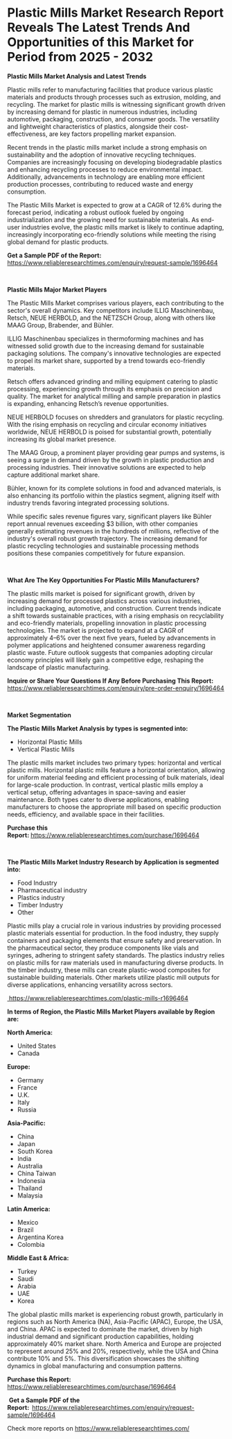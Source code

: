 <p><h1>Plastic Mills Market Research Report Reveals The Latest Trends And Opportunities of this Market for Period from 2025 - 2032</h1></p><p><strong>Plastic Mills Market Analysis and Latest Trends</strong></p>
<p><p>Plastic mills refer to manufacturing facilities that produce various plastic materials and products through processes such as extrusion, molding, and recycling. The market for plastic mills is witnessing significant growth driven by increasing demand for plastic in numerous industries, including automotive, packaging, construction, and consumer goods. The versatility and lightweight characteristics of plastics, alongside their cost-effectiveness, are key factors propelling market expansion.</p><p>Recent trends in the plastic mills market include a strong emphasis on sustainability and the adoption of innovative recycling techniques. Companies are increasingly focusing on developing biodegradable plastics and enhancing recycling processes to reduce environmental impact. Additionally, advancements in technology are enabling more efficient production processes, contributing to reduced waste and energy consumption.</p><p>The Plastic Mills Market is expected to grow at a CAGR of 12.6% during the forecast period, indicating a robust outlook fueled by ongoing industrialization and the growing need for sustainable materials. As end-user industries evolve, the plastic mills market is likely to continue adapting, increasingly incorporating eco-friendly solutions while meeting the rising global demand for plastic products.</p></p>
<p><strong>Get a Sample PDF of the Report:&nbsp;</strong> <a href="https://www.reliableresearchtimes.com/enquiry/request-sample/1696464?utm_campaign=2220&utm_medium=2&utm_source=Github&utm_content=ia&utm_term=10042025&utm_id=plastic-mills">https://www.reliableresearchtimes.com/enquiry/request-sample/1696464</a></p>
<p>&nbsp;</p>
<p><strong>Plastic Mills Major Market Players</strong></p>
<p><p>The Plastic Mills Market comprises various players, each contributing to the sector's overall dynamics. Key competitors include ILLIG Maschinenbau, Retsch, NEUE HERBOLD, and the NETZSCH Group, along with others like MAAG Group, Brabender, and Bühler.</p><p>ILLIG Maschinenbau specializes in thermoforming machines and has witnessed solid growth due to the increasing demand for sustainable packaging solutions. The company's innovative technologies are expected to propel its market share, supported by a trend towards eco-friendly materials.</p><p>Retsch offers advanced grinding and milling equipment catering to plastic processing, experiencing growth through its emphasis on precision and quality. The market for analytical milling and sample preparation in plastics is expanding, enhancing Retsch’s revenue opportunities.</p><p>NEUE HERBOLD focuses on shredders and granulators for plastic recycling. With the rising emphasis on recycling and circular economy initiatives worldwide, NEUE HERBOLD is poised for substantial growth, potentially increasing its global market presence.</p><p>The MAAG Group, a prominent player providing gear pumps and systems, is seeing a surge in demand driven by the growth in plastic production and processing industries. Their innovative solutions are expected to help capture additional market share.</p><p>Bühler, known for its complete solutions in food and advanced materials, is also enhancing its portfolio within the plastics segment, aligning itself with industry trends favoring integrated processing solutions.</p><p>While specific sales revenue figures vary, significant players like Bühler report annual revenues exceeding $3 billion, with other companies generally estimating revenues in the hundreds of millions, reflective of the industry's overall robust growth trajectory. The increasing demand for plastic recycling technologies and sustainable processing methods positions these companies competitively for future expansion.</p></p>
<p>&nbsp;</p>
<p><strong>What Are The Key Opportunities For Plastic Mills Manufacturers?</strong></p>
<p><p>The plastic mills market is poised for significant growth, driven by increasing demand for processed plastics across various industries, including packaging, automotive, and construction. Current trends indicate a shift towards sustainable practices, with a rising emphasis on recyclability and eco-friendly materials, propelling innovation in plastic processing technologies. The market is projected to expand at a CAGR of approximately 4–6% over the next five years, fueled by advancements in polymer applications and heightened consumer awareness regarding plastic waste. Future outlook suggests that companies adopting circular economy principles will likely gain a competitive edge, reshaping the landscape of plastic manufacturing.</p></p>
<p><strong>Inquire or Share Your Questions If Any Before Purchasing This Report:</strong> <a href="https://www.reliableresearchtimes.com/enquiry/pre-order-enquiry/1696464?utm_campaign=2220&utm_medium=2&utm_source=Github&utm_content=ia&utm_term=10042025&utm_id=plastic-mills">https://www.reliableresearchtimes.com/enquiry/pre-order-enquiry/1696464</a></p>
<p>&nbsp;</p>
<p><strong>Market Segmentation</strong></p>
<p><strong>The Plastic Mills Market Analysis by types is segmented into:</strong></p>
<p><ul><li>Horizontal Plastic Mills</li><li>Vertical Plastic Mills</li></ul></p>
<p><p>The plastic mills market includes two primary types: horizontal and vertical plastic mills. Horizontal plastic mills feature a horizontal orientation, allowing for uniform material feeding and efficient processing of bulk materials, ideal for large-scale production. In contrast, vertical plastic mills employ a vertical setup, offering advantages in space-saving and easier maintenance. Both types cater to diverse applications, enabling manufacturers to choose the appropriate mill based on specific production needs, efficiency, and available space in their facilities.</p></p>
<p><strong>Purchase this Report:&nbsp;</strong><a href="https://www.reliableresearchtimes.com/purchase/1696464?utm_campaign=2220&utm_medium=2&utm_source=Github&utm_content=ia&utm_term=10042025&utm_id=plastic-mills">https://www.reliableresearchtimes.com/purchase/1696464</a></p>
<p>&nbsp;</p>
<p><strong>The Plastic Mills Market Industry Research by Application is segmented into:</strong></p>
<p><ul><li>Food Industry</li><li>Pharmaceutical industry</li><li>Plastics industry</li><li>Timber Industry</li><li>Other</li></ul></p>
<p><p>Plastic mills play a crucial role in various industries by providing processed plastic materials essential for production. In the food industry, they supply containers and packaging elements that ensure safety and preservation. In the pharmaceutical sector, they produce components like vials and syringes, adhering to stringent safety standards. The plastics industry relies on plastic mills for raw materials used in manufacturing diverse products. In the timber industry, these mills can create plastic-wood composites for sustainable building materials. Other markets utilize plastic mill outputs for diverse applications, enhancing versatility across sectors.</p></p>
<p><a href="https://www.reliableresearchtimes.com/plastic-mills-r1696464?utm_campaign=2220&utm_medium=2&utm_source=Github&utm_content=ia&utm_term=10042025&utm_id=plastic-mills">&nbsp;https://www.reliableresearchtimes.com/plastic-mills-r1696464</a></p>
<p><strong>In terms of Region, the Plastic Mills Market Players available by Region are:</strong></p>
<p>
    <p> <strong> North America: </strong>
        <ul>
            <li>United States</li>
            <li>Canada</li>
        </ul>
        </p> 
    <p> <strong> Europe: </strong>
        <ul>
            <li>Germany</li>
            <li>France</li>
            <li>U.K.</li>
            <li>Italy</li>
            <li>Russia</li>
        </ul>
        </p> 
    <p> <strong> Asia-Pacific: </strong>
        <ul>
            <li>China</li>
            <li>Japan</li>
            <li>South Korea</li>
            <li>India</li>
            <li>Australia</li>
            <li>China Taiwan</li>
            <li>Indonesia</li>
            <li>Thailand</li>
            <li>Malaysia</li>
        </ul>
        </p> 
    <p> <strong> Latin America: </strong>
        <ul>
            <li>Mexico</li>
            <li>Brazil</li>
            <li>Argentina Korea</li>
            <li>Colombia</li>
        </ul>
        </p> 
    <p> <strong> Middle East & Africa: </strong>
        <ul>
            <li>Turkey</li>
            <li>Saudi</li>
            <li>Arabia</li>
            <li>UAE</li>
            <li>Korea</li>
        </ul>
    </p>
    </p>
<p><p>The global plastic mills market is experiencing robust growth, particularly in regions such as North America (NA), Asia-Pacific (APAC), Europe, the USA, and China. APAC is expected to dominate the market, driven by high industrial demand and significant production capabilities, holding approximately 40% market share. North America and Europe are projected to represent around 25% and 20%, respectively, while the USA and China contribute 10% and 5%. This diversification showcases the shifting dynamics in global manufacturing and consumption patterns.</p></p>
<p><strong>Purchase this Report: </strong><a href="https://www.reliableresearchtimes.com/purchase/1696464?utm_campaign=2220&utm_medium=2&utm_source=Github&utm_content=ia&utm_term=10042025&utm_id=plastic-mills">https://www.reliableresearchtimes.com/purchase/1696464</a></p>
<p>&nbsp;<strong>Get a Sample PDF of the Report:&nbsp;&nbsp;</strong><a href="https://www.reliableresearchtimes.com/enquiry/request-sample/1696464?utm_campaign=2220&utm_medium=2&utm_source=Github&utm_content=ia&utm_term=10042025&utm_id=plastic-mills">https://www.reliableresearchtimes.com/enquiry/request-sample/1696464</a></p>
<p><strong></strong></p>
<p>Check more reports on <a href="https://www.reliableresearchtimes.com/?utm_campaign=2220&utm_medium=2&utm_source=Github&utm_content=ia&utm_term=10042025&utm_id=plastic-mills">https://www.reliableresearchtimes.com/</a></p>